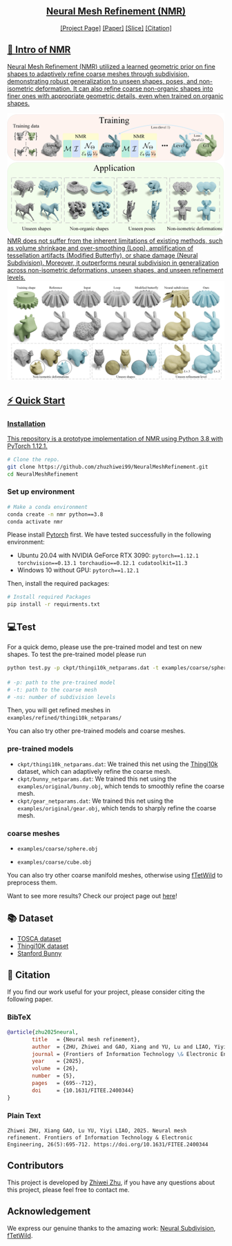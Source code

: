 
<div align="center">
    <h2> <a href="https://link.springer.com/article/10.1631/FITEE.2400344">Neural Mesh Refinement (NMR)</a></h2>

<p align="center">
  <a href="https://zhuzhiwei99.github.io/NeuralMeshRefinement/">[Project Page]</a> 
  <a href="docs/Zhu et al_2025_NeuralMeshRefinement.pdf">[Paper]</a>
  <a href="docs/Zhu et al_2025_NeuralMeshRefinement.pptx">[Slice]</a>
  <a href="#-citation">[Citation]
</p>

</div>


## 🏃 Intro of NMR


Neural Mesh Refinement (NMR) utilized a learned geometric prior on fine shapes to adaptively refine coarse meshes through subdivision, demonstrating robust generalization to unseen shapes, poses, and non-isometric deformation. It can also refine coarse non-organic shapes into finer ones with appropriate geometric details, even when trained on organic shapes. 

![Teaser of Neural Mesh Refinement](figures/cover_two_row.jpg)
NMR does not suffer from the inherent limitations of existing methods, such as volume shrinkage and over-smoothing (Loop), amplification of tessellation artifacts (Modified Butterfly), or shape damage (Neural Subdivision). Moreover, it outperforms neural subdivision in generalization across non-isometric deformations, unseen shapes, and unseen refinement levels.
![Comparision to baselines ](figures/Fig1.jpg)



## ⚡ Quick Start

### Installation

This repository is a prototype implementation of NMR using Python 3.8 with PyTorch 1.12.1.

```bash
# Clone the repo.
git clone https://github.com/zhuzhiwei99/NeuralMeshRefinement.git
cd NeuralMeshRefinement
```

### Set up environment


```bash
# Make a conda environment
conda create -n nmr python==3.8
conda activate nmr
```
Please install [Pytorch](https://pytorch.org/get-started/previous-versions/) first. We have tested successfully in the following environment:
- Ubuntu 20.04 with NVIDIA GeForce RTX 3090: `pytorch==1.12.1 torchvision==0.13.1 torchaudio==0.12.1 cudatoolkit=11.3`
- Windows 10 without GPU: `pytorch==1.12.1`

Then, install the required packages:
```bash
# Install required Packages 
pip install -r requirments.txt
```

## 💻Test

For a quick demo, please use the pre-trained model and test on new shapes. To test the pre-trained model please run
```bash
python test.py -p ckpt/thingi10k_netparams.dat -t examples/coarse/sphere.obj -ns 3

# -p: path to the pre-trained model
# -t: path to the coarse mesh
# -ns: number of subdivision levels
```

Then, you will get refined meshes in  `examples/refined/thingi10k_netparams/`

You can also try other pre-trained models and coarse meshes.

### pre-trained models

- `ckpt/thingi10k_netparams.dat`: We trained this net using the [Thingi10k](https://ten-thousand-models.appspot.com/) dataset, which can adaptively refine the coarse mesh.
- `ckpt/bunny_netparams.dat`: We trained this net using the `examples/original/bunny.obj`, which tends to smoothly refine the coarse mesh.
- `ckpt/gear_netparams.dat`:  We trained this net using the `examples/original/gear.obj`, which tends to sharply refine the coarse mesh.

### coarse meshes

- `examples/coarse/sphere.obj`

- `examples/coarse/cube.obj`

You can also try other coarse manifold meshes, otherwise using [fTetWild](https://github.com/wildmeshing/fTetWild) to preprocess them.

 Want to see more results? Check our project page out [here](https://zhuzhiwei99.github.io/NeuralMeshRefinement/)!

## 📚 Dataset
- [TOSCA dataset](https://tosca.cs.technion.ac.il/book/resources_data.html)
- [Thingi10K dataset](https://ten-thousand-models.appspot.com/)
- [Stanford Bunny](http://graphics.stanford.edu/pub/3Dscanrep/bunny.tar.gz)

## 📖 Citation
If you find our work useful for your project, please consider citing the following paper.

### BibTeX

```bibtex
@article{zhu2025neural,
        title   = {Neural mesh refinement},
        author  = {ZHU, Zhiwei and GAO, Xiang and YU, Lu and LIAO, Yiyi},
        journal = {Frontiers of Information Technology \& Electronic Engineering},
        year    = {2025},
        volume  = {26},
        number  = {5},
        pages   = {695--712},
        doi     = {10.1631/FITEE.2400344}
}
```
### Plain Text

```Plain Text
Zhiwei ZHU, Xiang GAO, Lu YU, Yiyi LIAO, 2025. Neural mesh refinement. Frontiers of Information Technology & Electronic Engineering, 26(5):695-712. https://doi.org/10.1631/FITEE.2400344
```

## Contributors

This project is developed by [Zhiwei Zhu](zhuzhiwei99@zju.edu.cn), if you have any questions about this project, please feel free to contact me.

## Acknowledgement
We express our genuine thanks to the amazing work: [Neural Subdivision](https://github.com/HTDerekLiu/neuralSubdiv), [fTetWild](https://github.com/wildmeshing/fTetWild).